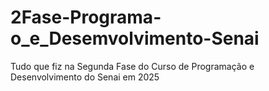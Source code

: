 # 2Fase-Programa-o_e_Desemvolvimento-Senai
Tudo que fiz na Segunda Fase do Curso de Programação e Desenvolvimento do Senai em 2025
